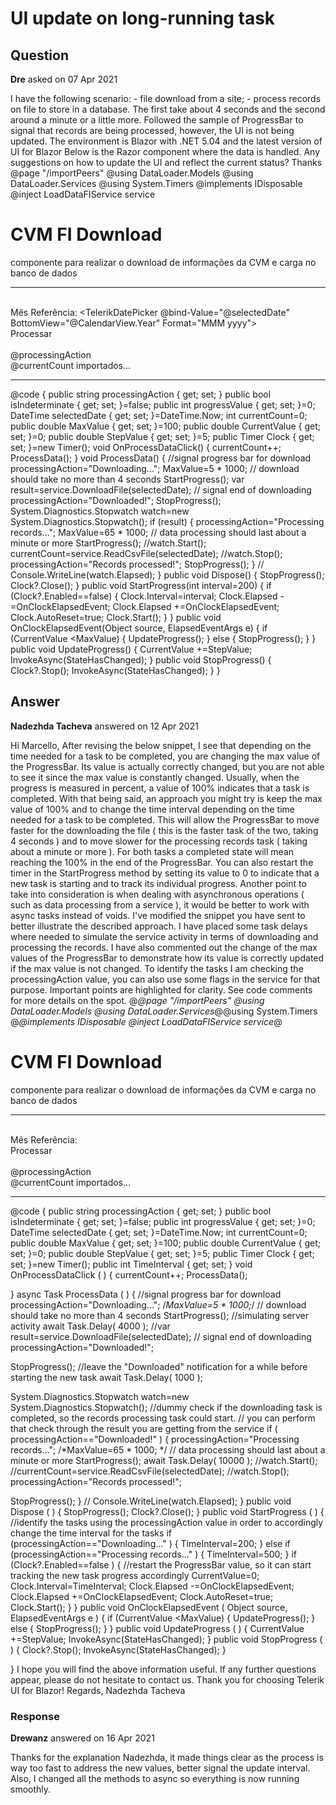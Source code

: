 # UI update on long-running task

## Question

**Dre** asked on 07 Apr 2021

I have the following scenario: - file download from a site; - process records on file to store in a database. The first take about 4 seconds and the second around a minute or a little more. Followed the sample of ProgressBar to signal that records are being processed, however, the UI is not being updated. The environment is Blazor with .NET 5.04 and the latest version of UI for Blazor Below is the Razor component where the data is handled. Any suggestions on how to update the UI and reflect the current status? Thanks @page "/importPeers" @using DataLoader.Models @using DataLoader.Services @using System.Timers @implements IDisposable @inject LoadDataFIService service <h1>CVM FI Download</h1> <p>componente para realizar o download de informações da CVM e carga no banco de dados</p> <hr /> <br /> <div class="row"> <div class="col-sm-8 col-md-8"> <div class="row"> <div class="col-sm-6 col-md-6"> <span> Mês Referência: <TelerikDatePicker @bind-Value="@selectedDate" BottomView="@CalendarView.Year" Format="MMM yyyy"> </TelerikDatePicker> </span> </div> <div class="col-sm-3 col-md-3"> <TelerikButton OnClick="@OnProcessDataClick">Processar</TelerikButton> </div> </div> </div> </div> <br /> <div class="row"> <div class="col-sm-8 col-md-8"> @processingAction <br /> <TelerikProgressBar Indeterminate="@isIndeterminate" Value="@CurrentValue" Max="@MaxValue" /> </div> </div> @currentCount importados... <hr /> @code { public string processingAction { get; set; } public bool isIndeterminate { get; set; }=false; public int progressValue { get; set; }=0; DateTime selectedDate { get; set; }=DateTime.Now; int currentCount=0; public double MaxValue { get; set; }=100; public double CurrentValue { get; set; }=0; public double StepValue { get; set; }=5; public Timer Clock { get; set; }=new Timer(); void OnProcessDataClick() { currentCount++; ProcessData(); } void ProcessData() { //signal progress bar for download processingAction="Downloading..."; MaxValue=5 * 1000; // download should take no more than 4 seconds StartProgress(); var result=service.DownloadFile(selectedDate); // signal end of downloading processingAction="Downloaded!"; StopProgress(); System.Diagnostics.Stopwatch watch=new System.Diagnostics.Stopwatch(); if (result) { processingAction="Processing records..."; MaxValue=65 * 1000; // data processing should last about a minute or more StartProgress(); //watch.Start(); currentCount=service.ReadCsvFile(selectedDate); //watch.Stop(); processingAction="Records processed!"; StopProgress(); } // Console.WriteLine(watch.Elapsed); } public void Dispose() { StopProgress(); Clock?.Close(); } public void StartProgress(int interval=200) { if (Clock?.Enabled==false) { Clock.Interval=interval; Clock.Elapsed -=OnClockElapsedEvent; Clock.Elapsed +=OnClockElapsedEvent; Clock.AutoReset=true; Clock.Start(); } } public void OnClockElapsedEvent(Object source, ElapsedEventArgs e) { if (CurrentValue <MaxValue) { UpdateProgress(); } else { StopProgress(); } } public void UpdateProgress() { CurrentValue +=StepValue; InvokeAsync(StateHasChanged); } public void StopProgress() { Clock?.Stop(); InvokeAsync(StateHasChanged); } }

## Answer

**Nadezhda Tacheva** answered on 12 Apr 2021

Hi Marcello, After revising the below snippet, I see that depending on the time needed for a task to be completed, you are changing the max value of the ProgressBar. Its value is actually correctly changed, but you are not able to see it since the max value is constantly changed. Usually, when the progress is measured in percent, a value of 100% indicates that a task is completed. With that being said, an approach you might try is keep the max value of 100% and to change the time interval depending on the time needed for a task to be completed. This will allow the ProgressBar tо move faster for the downloading the file ( this is the faster task of the two, taking 4 seconds ) and to move slower for the processing records task ( taking about a minute or more ). For both tasks a completed state will mean reaching the 100% in the end of the ProgressBar. You can also restart the timer in the StartProgress method by setting its value to 0 to indicate that a new task is starting and to track its individual progress. Another point to take into consideration is when dealing with asynchronous operations ( such as data processing from a service ), it would be better to work with async tasks instead of voids. I've modified the snippet you have sent to better illustrate the described approach. I have placed some task delays where needed to simulate the service activity in terms of downloading and processing the records. I have also commented out the change of the max values of the ProgressBar to demonstrate how its value is correctly updated if the max value is not changed. To identify the tasks I am checking the processingAction value, you can also use some flags in the service for that purpose. Important points are highlighted for clarity. See code comments for more details on the spot. @*@page "/importPeers" @using DataLoader.Models
@using DataLoader.Services*@@using System.Timers
@*@implements IDisposable
@inject LoadDataFIService service*@<h1>CVM FI Download</h1>

<p>componente para realizar o download de informações da CVM e carga no banco de dados</p>
<hr />
<br />

<div class="row">
<div class="col-sm-8 col-md-8">
<div class="row">
<div class="col-sm-6 col-md-6">
<span>
Mês Referência:
<TelerikDatePicker @bind-Value="@selectedDate" BottomView="@CalendarView.Year" Format="MMM yyyy">
</TelerikDatePicker>
</span>
</div>
<div class="col-sm-3 col-md-3">
<TelerikButton OnClick="@OnProcessDataClick">Processar</TelerikButton>
</div>
</div>
</div>
</div>
<br />
<div class="row">
<div class="col-sm-8 col-md-8">
@processingAction
<br />
<TelerikProgressBar Indeterminate="@isIndeterminate" Value="@CurrentValue" Max="@MaxValue" />
</div>
</div>
@currentCount importados...
<hr />

@code { public string processingAction { get; set; } public bool isIndeterminate { get; set; }=false; public int progressValue { get; set; }=0;
DateTime selectedDate { get; set; }=DateTime.Now; int currentCount=0; public double MaxValue { get; set; }=100; public double CurrentValue { get; set; }=0; public double StepValue { get; set; }=5; public Timer Clock { get; set; }=new Timer(); public int TimeInterval { get; set; } void OnProcessDataClick ( ) {
currentCount++;
ProcessData();

} async Task ProcessData ( ) { //signal progress bar for download processingAction="Downloading..."; /*MaxValue=5 * 1000;*/ // download should take no more than 4 seconds StartProgress(); //simulating server activity await Task.Delay( 4000 ); //var result=service.DownloadFile(selectedDate); // signal end of downloading processingAction="Downloaded!";

StopProgress(); //leave the "Downloaded" notification for a while before starting the new task await Task.Delay( 1000 );

System.Diagnostics.Stopwatch watch=new System.Diagnostics.Stopwatch(); //dummy check if the downloading task is completed, so the records processing task could start. // you can perform that check through the result you are getting from the service if ( processingAction=="Downloaded!" )
{
processingAction="Processing records..."; /*MaxValue=65 * 1000; */ // data processing should last about a minute or more StartProgress(); await Task.Delay( 10000 ); //watch.Start(); //currentCount=service.ReadCsvFile(selectedDate); //watch.Stop(); processingAction="Records processed!";

StopProgress();
} // Console.WriteLine(watch.Elapsed); } public void Dispose ( ) {
StopProgress();
Clock?.Close();
} public void StartProgress ( ) { //identify the tasks using the processingAction value in order to accordingly change the time interval for the tasks if (processingAction=="Downloading..." )
{
TimeInterval=200;
} else if (processingAction=="Processing records..." )
{
TimeInterval=500;
} if (Clock?.Enabled==false )
{ //restart the ProgressBar value, so it can start tracking the new task progress accordingly CurrentValue=0; Clock.Interval=TimeInterval;
Clock.Elapsed -=OnClockElapsedEvent;
Clock.Elapsed +=OnClockElapsedEvent;
Clock.AutoReset=true;
Clock.Start();
}
} public void OnClockElapsedEvent ( Object source, ElapsedEventArgs e ) { if (CurrentValue <MaxValue)
{
UpdateProgress();
} else {
StopProgress();
}
} public void UpdateProgress ( ) {
CurrentValue +=StepValue;
InvokeAsync(StateHasChanged);
} public void StopProgress ( ) {
Clock?.Stop();
InvokeAsync(StateHasChanged);
}

} I hope you will find the above information useful. If any further questions appear, please do not hesitate to contact us. Thank you for choosing Telerik UI for Blazor! Regards, Nadezhda Tacheva

### Response

**Drewanz** answered on 16 Apr 2021

Thanks for the explanation Nadezhda, it made things clear as the process is way too fast to address the new values, better signal the update interval. Also, I changed all the methods to async so everything is now running smoothly.
